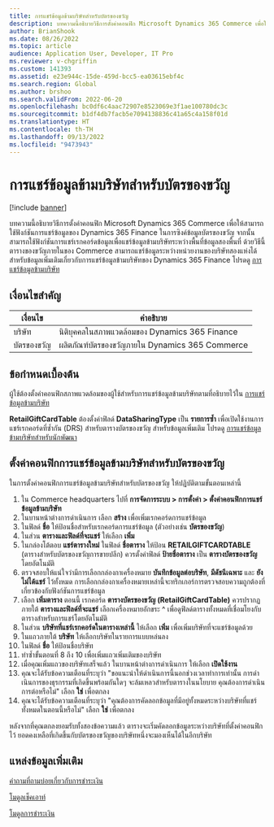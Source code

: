 ```yaml
---
title: การแชร์ข้อมูลข้ามบริษัทสำหรับบัตรของขวัญ
description: บทความนี้อธิบายวิธีการตั้งค่าคอนฟิก Microsoft Dynamics 365 Commerce เพื่อใช้ฟังก์ชันการแชร์ข้อมูลของ Dynamics 365 Finance ระหว่างพื้นที่ข้อมูลต่างๆ เพื่อซิงค์ข้อมูลบัตรของขวัญ
author: BrianShook
ms.date: 08/26/2022
ms.topic: article
audience: Application User, Developer, IT Pro
ms.reviewer: v-chgriffin
ms.custom: 141393
ms.assetid: e23e944c-15de-459d-bcc5-ea03615ebf4c
ms.search.region: Global
ms.author: brshoo
ms.search.validFrom: 2022-06-20
ms.openlocfilehash: bc0df6c4aac72907e8523069e3f1ae100780dc3c
ms.sourcegitcommit: b1df4db7facb5e7094138836c41a65c4a158f01d
ms.translationtype: HT
ms.contentlocale: th-TH
ms.lasthandoff: 09/13/2022
ms.locfileid: "9473943"
---
```

# <a name="cross-company-data-sharing-for-gift-cards"></a>การแชร์ข้อมูลข้ามบริษัทสำหรับบัตรของขวัญ

[!include [banner](../includes/banner.md)]

บทความนี้อธิบายวิธีการตั้งค่าคอนฟิก Microsoft Dynamics 365 Commerce เพื่อให้สามารถใช้ฟังก์ชันการแชร์ข้อมูลของ Dynamics 365 Finance ในการซิงค์ข้อมูลบัตรของขวัญ จากนั้นสามารถใช้ฟังก์ชันการแชร์เรกคอร์ดข้อมูลเพื่อแชร์ข้อมูลข้ามบริษัทระหว่างพื้นที่ข้อมูลสองพื้นที่ ด้วยวิธีนี้ ตารางของขวัญภายในของ Commerce สามารถแชร์ข้อมูลระหว่างหน่วยงานของบริษัทสองแห่งได้ สำหรับข้อมูลเพิ่มเติมเกี่ยวกับการแชร์ข้อมูลข้ามบริษัทของ Dynamics 365 Finance โปรดดู [การแชร์ข้อมูลข้ามบริษัท](/dynamics365/fin-ops-core/dev-itpro/sysadmin/cross-company-data-sharing)

## <a name="key-terms"></a>เงื่อนไขสำคัญ

| เงื่อนไข | คำอธิบาย |
|---|---|
| บริษัท | นิติบุคคลในสภาพแวดล้อมของ Dynamics 365 Finance |
| บัตรของขวัญ | ผลิตภัณฑ์บัตรของขวัญภายใน Dynamics 365 Commerce |

## <a name="prerequisites"></a>ข้อกำหนดเบื้องต้น

ผู้ใช้ต้องตั้งค่าคอนฟิกสภาพแวดล้อมของผู้ใช้สำหรับการแชร์ข้อมูลข้ามบริษัทตามที่อธิบายไว้ใน [การแชร์ข้อมูลข้ามบริษัท](/dynamics365/fin-ops-core/dev-itpro/sysadmin/cross-company-data-sharing)

**RetailGiftCardTable** ต้องตั้งค่าฟิลด์ **DataSharingType** เป็น **รายการซ้ำ** เพื่อเปิดใช้งานการแชร์เรกคอร์ดที่ซ้ำกัน (DRS) สำหรับตารางบัตรของขวัญ สำหรับข้อมูลเพิ่มเติม โปรดดู [การแชร์ข้อมูลข้ามบริษัทสำหรับนักพัฒนา](/dynamics365/fin-ops-core/dev-itpro/sysadmin/drs-srs-dev)

## <a name="configure-cross-company-data-sharing-for-gift-cards"></a>ตั้งค่าคอนฟิกการแชร์ข้อมูลข้ามบริษัทสำหรับบัตรของขวัญ

ในการตั้งค่าคอนฟิกการแชร์ข้อมูลข้ามบริษัทสำหรับบัตรของขวัญ ให้ปฏิบัติตามขั้นตอนเหล่านี้

1. ใน Commerce headquarters ไปที่ **การจัดการระบบ \> การตั้งค่า \> ตั้งค่าคอนฟิกการแชร์ข้อมูลข้ามบริษัท**
1. ในบานหน้าต่างการดำเนินการ เลือก **สร้าง** เพื่อเพิ่มเรกคอร์ดการแชร์ข้อมูล
1. ในฟิลด์ **ชื่อ** ให้ป้อนชื่อสำหรับเรกคอร์ดการแชร์ข้อมูล (ตัวอย่างเช่น **บัตรของขวัญ**)
1. ในส่วน **ตารางและฟิลด์ที่จะแชร์** ให้เลือก **เพิ่ม**
1. ในกล่องโต้ตอบ **แชร์ตารางใหม่** ในฟิลด์ **ชื่อตาราง** ให้ป้อน **RETAILGIFTCARDTABLE** (ตารางสำหรับบัตรของขวัญการขายปลีก) ควรตั้งค่าฟิลด์ **ป้ายชื่อตาราง** เป็น **ตารางบัตรของขวัญ** โดยอัตโนมัติ
1. ตรวจสอบให้แน่ใจว่ามีการเลือกกล่องกาเครื่องหมาย **บันทึกข้อมูลต่อบริษัท**, **มีดัชนีเฉพาะ** และ **ยังไม่ได้แชร์** ไว้ทั้งหมด การเลือกกล่องกาเครื่องหมายเหล่านี้จะทริกเกอร์การตรวจสอบความถูกต้องที่เกี่ยวข้องกับฟังก์ชันการแชร์ข้อมูล
1. เลือก **เพิ่มตาราง** ตอนนี้ เรกคอร์ด **ตารางบัตรของขวัญ (RetailGiftCardTable)** ควรปรากฏภายใต้ **ตารางและฟิลด์ที่จะแชร์** เลือกเครื่องหมายอักขระ ^ เพื่อดูฟิลด์ตารางทั้งหมดที่เชื่อมโยงกับตารางสำหรับการแชร์โดยอัตโนมัติ
1. ในส่วน **บริษัทที่แชร์เรกคอร์ดในตารางเหล่านี้** ให้เลือก **เพิ่ม** เพื่อเพิ่มบริษัทที่จะแชร์ข้อมูลด้วย
1. ในแถวภายใต้ **บริษัท** ให้เลือกบริษัทในรายการแบบหล่นลง
1. ในฟิลด์ **ชื่อ** ให้ป้อนชื่อบริษัท
1. ทำซ้ำขั้นตอนที่ 8 ถึง 10 เพื่อเพิ่มแถวเพิ่มเติมของบริษัท
1. เมื่อคุณเพิ่มแถวของบริษัทเสร็จแล้ว ในบานหน้าต่างการดำเนินการ ให้เลือก **เปิดใช้งาน**
1. คุณจะได้รับข้อความเตือนที่ระบุว่า "ขอแนะนำให้ดำเนินการนี้นอกช่วงเวลาทำการเท่านั้น การดําเนินการของธุรกรรมที่เกิดขึ้นพร้อมกันใดๆ จะล้มเหลวสำหรับตารางในนโยบาย คุณต้องการดำเนินการต่อหรือไม่" เลือก **ใช่** เพื่อตกลง
1. คุณจะได้รับข้อความเตือนที่ระบุว่า "คุณต้องการคัดลอกข้อมูลที่มีอยู่ทั้งหมดระหว่างบริษัทที่แชร์ทั้งหมดในตอนนี้หรือไม่" เลือก **ใช่** เพื่อตกลง

หลังจากที่คุณตกลงยอมรับทั้งสองข้อความแล้ว ตารางจะเริ่มคัดลอกข้อมูลระหว่างบริษัทที่ตั้งค่าคอนฟิกไว้ ยอดคงเหลือที่เกิดขึ้นกับบัตรของขวัญของบริษัทหนึ่งจะมองเห็นได้ในอีกบริษัท

## <a name="additional-resources"></a>แหล่งข้อมูลเพิ่มเติม

[คำถามที่ถามบ่อยเกี่ยวกับการชำระเงิน](payments-retail.md)

[โมดูลเช็คเอาท์](../add-checkout-module.md)

[โมดูลการชำระเงิน](../payment-module.md)
